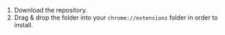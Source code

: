 1. Download the repository.
2. Drag & drop the folder into your `chrome://extensions` folder in order to install.

